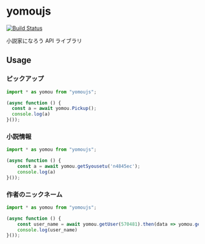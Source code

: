 # yomoujs
[![Build Status](https://travis-ci.com/ErgoFriend/yomoujs.svg?branch=master)](https://travis-ci.com/ErgoFriend/yomoujs)

小説家になろう API ライブラリ

## Usage

### ピックアップ

```javascript
import * as yomou from "yomoujs";

(async function () {
  const a = await yomou.Pickup();
  console.log(a)
}());
```

### 小説情報

```javascript
import * as yomou from "yomoujs";

(async function () {
    const a = await yomou.getSyousetu('n4845ec');
    console.log(a)
}());

```

### 作者のニックネーム

```javascript
import * as yomou from "yomoujs";

(async function () {
    const user_name = await yomou.getUser(570481).then(data => yomou.getUserName(data));
    console.log(user_name)
}());

```